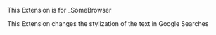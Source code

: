 

This Extension is for _SomeBrowser



This Extension changes the stylization of the text in Google Searches
